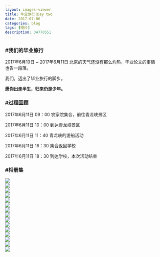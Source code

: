 ```yaml
---
layout: images-viewer
title: 毕业旅行|Day two
date: 2017-07-06
categories: blog
tags: [图片]
description: 34770551
---
```


<h3>#我们的毕业旅行</h3>

2017年6月10日 ~ 2017年6月11日 北京的天气还没有那么灼热，毕业论文的事情也告一段落。

我们，迈出了毕业旅行的脚步。

<b>愿你出走半生，归来仍是少年。</b>

<h3>#过程回顾</h3>

2017年6月11日 09：00 农家院集合，前往青龙峡景区

2017年6月11日 10：00 到达青龙峡景区

2017年6月11日 11：40 青龙峡的游船活动

2017年6月11日 16：30 集合返回学校

2017年6月11日 18：30 到达学校，本次活动结束

<h3>#相册集</h3>

             

<div class="gallery">
	<div><a href="http://os5h88ibe.bkt.clouddn.com/07111301/06.10_class_travel/hr/day2_qinglongxia.jpg"><img src="http://os5h88ibe.bkt.clouddn.com/07111301/06.10_class_travel/lr/day2_qinglongxia.jpg" /></a></div>
	<div><a href="http://oso00lm7b.bkt.clouddn.com/07111301/06.10_class_travel/hr/day2_on_qinglongqiao_bridge.jpg"><img src="http://oso00lm7b.bkt.clouddn.com/07111301/06.10_class_travel/lr/day2_on_qinglongqiao_bridge.jpg" /></a></div>
	<div><a href="http://os5h88ibe.bkt.clouddn.com/07111301/06.10_class_travel/hr/day2_qinglongqiao.jpg"><img src="http://os5h88ibe.bkt.clouddn.com/07111301/06.10_class_travel/lr/day2_qinglongqiao.jpg" /></a></div>
	<div><a href="http://oso00lm7b.bkt.clouddn.com/07111301/06.10_class_travel/hr/day2_railway.jpg"><img src="http://oso00lm7b.bkt.clouddn.com/07111301/06.10_class_travel/lr/day2_railway.jpg" /></a></div>
	<div><a href="http://os5h88ibe.bkt.clouddn.com/07111301/06.10_class_travel/hr/day2_wangyan2.jpg"><img src="http://os5h88ibe.bkt.clouddn.com/07111301/06.10_class_travel/lr/day2_wangyan2.jpg" /></a></div>
	<div><a href="http://oso00lm7b.bkt.clouddn.com/07111301/06.10_class_travel/hr/day2_qinglongxia_resting.jpg"><img src="http://oso00lm7b.bkt.clouddn.com/07111301/06.10_class_travel/lr/day2_qinglongxia_resting.jpg" /></a></div>
	<div><a href="http://os5h88ibe.bkt.clouddn.com/07111301/06.10_class_travel/hr/day2_take_a_rest.jpg"><img src="http://os5h88ibe.bkt.clouddn.com/07111301/06.10_class_travel/lr/day2_take_a_rest.jpg" /></a></div>
	<div><a href="http://oso00lm7b.bkt.clouddn.com/07111301/06.10_class_travel/hr/day2_below_qinglongxia_gate.jpg"><img src="http://oso00lm7b.bkt.clouddn.com/07111301/06.10_class_travel/lr/day2_below_qinglongxia_gate.jpg" /></a></div>
	<div><a href="http://os5h88ibe.bkt.clouddn.com/07111301/06.10_class_travel/hr/day2_playing_the_rich.jpg"><img src="http://os5h88ibe.bkt.clouddn.com/07111301/06.10_class_travel/lr/day2_playing_the_rich.jpg" /></a></div>
	<div><a href="http://oso00lm7b.bkt.clouddn.com/07111301/06.10_class_travel/hr/day2_see_qinglongxia.jpg"><img src="http://oso00lm7b.bkt.clouddn.com/07111301/06.10_class_travel/lr/day2_see_qinglongxia.jpg" /></a></div>
	<div><a href="http://os5h88ibe.bkt.clouddn.com/07111301/06.10_class_travel/hr/day2_qinglongxia_from_great_wall.jpg"><img src="http://os5h88ibe.bkt.clouddn.com/07111301/06.10_class_travel/lr/day2_qinglongxia_from_great_wall.jpg" /></a></div>
	<div><a href="http://oso00lm7b.bkt.clouddn.com/07111301/06.10_class_travel/hr/day2_qinglongxia_before_boat.jpg"><img src="http://oso00lm7b.bkt.clouddn.com/07111301/06.10_class_travel/lr/day2_qinglongxia_before_boat.jpg" /></a></div>
	<div><a href="http://os5h88ibe.bkt.clouddn.com/07111301/06.10_class_travel/hr/day2_yujiale.jpg"><img src="http://os5h88ibe.bkt.clouddn.com/07111301/06.10_class_travel/lr/day2_yujiale.jpg" /></a></div>
	<div><a href="http://oso00lm7b.bkt.clouddn.com/07111301/06.10_class_travel/hr/day2_on_the_way_shenmeiying-wangyan.jpg"><img src="http://oso00lm7b.bkt.clouddn.com/07111301/06.10_class_travel/lr/day2_on_the_way_shenmeiying-wangyan.jpg" /></a></div>
	<div><a href="http://os5h88ibe.bkt.clouddn.com/07111301/06.10_class_travel/hr/day2_on_the_bus.jpg"><img src="http://os5h88ibe.bkt.clouddn.com/07111301/06.10_class_travel/lr/day2_on_the_bus.jpg" /></a></div>
</div>

